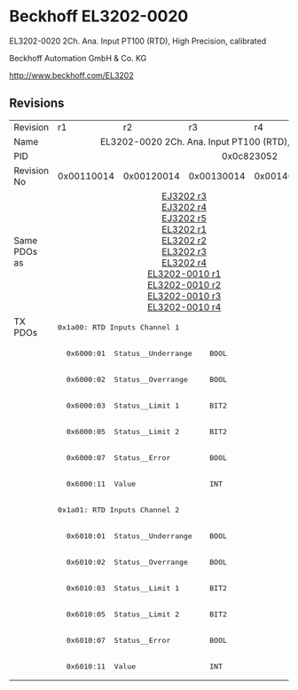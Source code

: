 # Beckhoff EL3202-0020

EL3202-0020 2Ch. Ana. Input PT100 (RTD), High Precision, calibrated

Beckhoff Automation GmbH & Co. KG

http://www.beckhoff.com/EL3202

## Revisions
<table>
<tr >
<td>Revision</td>
<td>r1</td>
<td>r2</td>
<td>r3</td>
<td>r4</td>
<td>r5</td>
<td>r6</td>
</tr>
<tr >
<td>Name</td>
<td colspan=6 align="center">EL3202-0020 2Ch. Ana. Input PT100 (RTD), High Precision, calibrated</td>
</tr>
<tr >
<td>PID</td>
<td colspan=6 align="center">0x0c823052</td>
</tr>
<tr >
<td>Revision No</td>
<td>0x00110014</td>
<td>0x00120014</td>
<td>0x00130014</td>
<td>0x00140014</td>
<td>0x00150014</td>
<td>0x00160014</td>
</tr>
<tr >
<td>Same PDOs as</td>
<td colspan=4 align="center"><a href="EJ3202">EJ3202 r3</a><br/><a href="EJ3202">EJ3202 r4</a><br/><a href="EJ3202">EJ3202 r5</a><br/><a href="EL3202">EL3202 r1</a><br/><a href="EL3202">EL3202 r2</a><br/><a href="EL3202">EL3202 r3</a><br/><a href="EL3202">EL3202 r4</a><br/><a href="EL3202-0010">EL3202-0010 r1</a><br/><a href="EL3202-0010">EL3202-0010 r2</a><br/><a href="EL3202-0010">EL3202-0010 r3</a><br/><a href="EL3202-0010">EL3202-0010 r4</a></td>
<td colspan=2 align="center"><a href="EL3202">EL3202 r5</a><br/><a href="EL3202">EL3202 r6</a><br/><a href="EL3202-0010">EL3202-0010 r5</a><br/><a href="EL3202-0010">EL3202-0010 r6</a><br/><a href="EL3202-0030">EL3202-0030 r6</a></td>
</tr>
<tr class="txpdo pdosection">
<td rowspan=14 valign=top>TX PDOs</td>
<td colspan=6 align="left"><pre>0x1a00: RTD Inputs Channel 1</pre></td>
<td></td>
</tr>
<tr class="txpdo">
<td colspan=6 align="left"><pre>  0x6000:01  Status__Underrange    BOOL</pre></td>
</tr>
<tr class="txpdo">
<td colspan=6 align="left"><pre>  0x6000:02  Status__Overrange     BOOL</pre></td>
</tr>
<tr class="txpdo">
<td colspan=6 align="left"><pre>  0x6000:03  Status__Limit 1       BIT2</pre></td>
</tr>
<tr class="txpdo">
<td colspan=6 align="left"><pre>  0x6000:05  Status__Limit 2       BIT2</pre></td>
</tr>
<tr class="txpdo">
<td colspan=6 align="left"><pre>  0x6000:07  Status__Error         BOOL</pre></td>
</tr>
<tr class="txpdo">
<td colspan=6 align="left"><pre>  0x6000:11  Value                 INT</pre></td>
</tr>
<tr class="txpdo pdosection">
<td colspan=6 align="left"><pre>0x1a01: RTD Inputs Channel 2</pre></td>
</tr>
<tr class="txpdo">
<td colspan=6 align="left"><pre>  0x6010:01  Status__Underrange    BOOL</pre></td>
</tr>
<tr class="txpdo">
<td colspan=6 align="left"><pre>  0x6010:02  Status__Overrange     BOOL</pre></td>
</tr>
<tr class="txpdo">
<td colspan=6 align="left"><pre>  0x6010:03  Status__Limit 1       BIT2</pre></td>
</tr>
<tr class="txpdo">
<td colspan=6 align="left"><pre>  0x6010:05  Status__Limit 2       BIT2</pre></td>
</tr>
<tr class="txpdo">
<td colspan=6 align="left"><pre>  0x6010:07  Status__Error         BOOL</pre></td>
</tr>
<tr class="txpdo">
<td colspan=6 align="left"><pre>  0x6010:11  Value                 INT</pre></td>
</tr>
</table>
